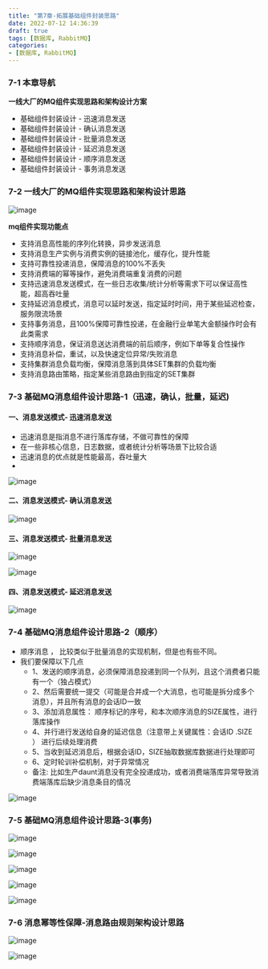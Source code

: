 ```yaml
---
title: "第7章-拓展基础组件封装思路"
date: 2022-07-12 14:36:39
draft: true
tags: [数据库, RabbitMQ]
categories:
- [数据库, RabbitMQ]
---
```


### 7-1 本章导航

**一线大厂的MQ组件实现思路和架构设计方案**
- 基础组件封装设计 - 迅速消息发送
- 基础组件封装设计 - 确认消息发送
- 基础组件封装设计 - 批量消息发送
- 基础组件封装设计 - 延迟消息发送
- 基础组件封装设计 - 顺序消息发送
- 基础组件封装设计 - 事务消息发送



### 7-2 一线大厂的MQ组件实现思路和架构设计思路

![image](https://user-images.githubusercontent.com/21000558/178401270-d3ec95b2-be3a-4081-8123-d4f62331352b.png)


**mq组件实现功能点**

- 支持消息高性能的序列化转换，异步发送消息
- 支持消息生产实例与消费实例的链接池化，缓存化，提升性能
- 支持可靠性投递消息，保障消息的100%不丢失
- 支持消费端的幂等操作，避免消费端重复消费的问题
- 支持迅速消息发送模式，在一些日志收集/统计分析等需求下可以保证高性能，超高吞吐量
- 支持延迟消息模式，消息可以延时发送，指定延时时间，用于某些延迟检查，服务限流场景
- 支持事务消息，且100%保障可靠性投递，在金融行业单笔大金额操作时会有此类需求
- 支持顺序消息，保证消息送达消费端的前后顺序，例如下单等复合性操作
- 支持消息补偿，重试，以及快速定位异常/失败消息
- 支持集群消息负载均衡，保障消息落到具体SET集群的负载均衡
- 支持消息路由策略，指定某些消息路由到指定的SET集群


### 7-3 基础MQ消息组件设计思路-1（迅速，确认，批量，延迟)

#### 一、消息发送模式- 迅速消息发送
- 迅速消息是指消息不进行落库存储，不做可靠性的保障
- 在一些非核心信息，日志数据，或者统计分析等场景下比较合适
- 迅速消息的优点就是性能最高，吞吐量大
- 
![image](https://user-images.githubusercontent.com/21000558/178401994-c5ee88eb-24c4-4921-a1fd-5066f384ac7d.png)

#### 二、消息发送模式- 确认消息发送

![image](https://user-images.githubusercontent.com/21000558/178402055-26956592-6dca-4779-b6de-5a9e82bcb8c6.png)

#### 三、消息发送模式- 批量消息发送

![image](https://user-images.githubusercontent.com/21000558/178402314-5872c726-7d3f-405b-aebc-508730bef3fd.png)

![image](https://user-images.githubusercontent.com/21000558/178402612-2058b551-cb41-4faa-9347-2fadd1bfe5cb.png)

#### 四、消息发送模式- 延迟消息发送

![image](https://user-images.githubusercontent.com/21000558/178402717-21fa7fa2-56ec-4058-a3a0-fd4f4014a2cc.png)


### 7-4 基础MQ消息组件设计思路-2（顺序）


- 顺序消息 ， 比较类似于批量消息的实现机制，但是也有些不同。
- 我们要保障以下几点
  - 1、发送的顺序消息，必须保障消息投递到同一个队列，且这个消费者只能有一个（独占模式）
  - 2、然后需要统一提交（可能是合并成一个大消息，也可能是拆分成多个消息），并且所有消息的会话ID一致
  - 3、添加消息属性： 顺序标记的序号，和本次顺序消息的SIZE属性，进行落库操作
  - 4、并行进行发送给自身的延迟信息（注意带上关键属性：会话ID .SIZE ） 进行后续处理消费
  - 5、当收到延迟消息后，根据会话ID，SIZE抽取数据库数据进行处理即可
  - 6、定时轮训补偿机制，对于异常情况
  - 备注: 比如生产daunt消息没有完全投递成功，或者消费端落库异常导致消费端落库后缺少消息条目的情况

![image](https://user-images.githubusercontent.com/21000558/178403703-da131bec-06ba-4f8b-9139-640a1e764f2f.png)

### 7-5 基础MQ消息组件设计思路-3(事务) 

![image](https://user-images.githubusercontent.com/21000558/178403808-e1c9f2ed-7733-40d5-954d-aea67a92de25.png)

![image](https://user-images.githubusercontent.com/21000558/178403945-001a0df8-365b-451e-ad96-1a1f5be38658.png)

![image](https://user-images.githubusercontent.com/21000558/178404158-464cb2f0-edc6-40e1-839b-23f9898ac900.png)

![image](https://user-images.githubusercontent.com/21000558/178404271-71f8e13e-e005-442a-8f5d-2a2ae9db875a.png)

![image](https://user-images.githubusercontent.com/21000558/178404321-95fec821-7f47-49b8-a973-9a279ce3f832.png)


### 7-6 消息幂等性保障-消息路由规则架构设计思路

![image](https://user-images.githubusercontent.com/21000558/178404635-97df3695-aa9a-4078-953c-3d753fcb548f.png)

![image](https://user-images.githubusercontent.com/21000558/178404583-44a419ef-9f97-4640-814b-c1e4409f7b93.png)

